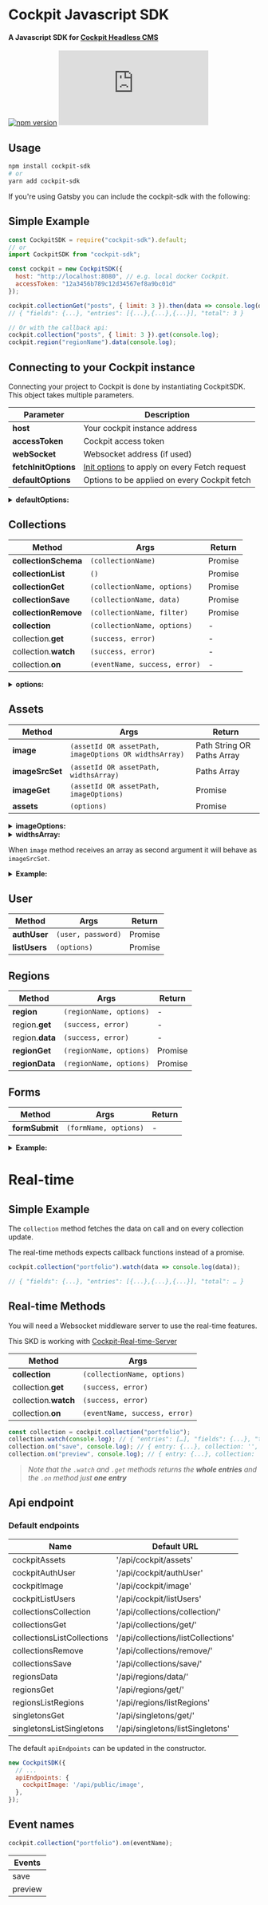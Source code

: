 # Cockpit Javascript SDK

#### A Javascript SDK for [Cockpit Headless CMS](https://github.com/agentejo/cockpit)

[![npm version](https://badge.fury.io/js/cockpit-sdk.svg?v2)](https://www.npmjs.com/package/cockpit-sdk)
![size](http://img.badgesize.io/ginetta/cockpit-sdk/master/lib/all.min.js?compression=gzip&label=gzip+size)

## Usage

```sh
npm install cockpit-sdk
# or
yarn add cockpit-sdk
```

If you're using Gatsby you can include the cockpit-sdk with the following:

## Simple Example

```js
const CockpitSDK = require("cockpit-sdk").default;
// or
import CockpitSDK from "cockpit-sdk";

const cockpit = new CockpitSDK({
  host: "http://localhost:8080", // e.g. local docker Cockpit.
  accessToken: "12a3456b789c12d34567ef8a9bc01d"
});

cockpit.collectionGet("posts", { limit: 3 }).then(data => console.log(data));
// { "fields": {...}, "entries": [{...},{...},{...}], "total": 3 }

// Or with the callback api:
cockpit.collection("posts", { limit: 3 }).get(console.log);
cockpit.region("regionName").data(console.log);
```

## Connecting to your Cockpit instance

Connecting your project to Cockpit is done by instantiating CockpitSDK. This object takes multiple parameters.

| Parameter            | Description                                     |
| -------------------- | ----------------------------------------------- |
| **host**             | Your cockpit instance address                   |
| **accessToken**      | Cockpit access token                            |
| **webSocket**        | Websocket address (if used)                     |
| **fetchInitOptions** | [Init options](https://developer.mozilla.org/en-US/docs/Web/API/WindowOrWorkerGlobalScope/fetch#Parameters) to apply on every Fetch request                        |
| **defaultOptions**   | Options to be applied on every Cockpit fetch    |

<details><summary><b>defaultOptions:</b></summary><p>

```js
  {
    filter: { published: true }, // mongoDB Operators.
    populate: 1 // Resolve linked collection items.
    limit,
    skip,
    apiEndpoints, // See Api endpoints section bellow
    sort: { _created: -1 },
  }
```

</p></details>

## Collections

| Method               | Args                          | Return  |
| -------------------- | ----------------------------- | ------- |
| **collectionSchema** | `(collectionName)`            | Promise |
| **collectionList**   | `()`                          | Promise |
| **collectionGet**    | `(collectionName, options)`   | Promise |
| **collectionSave**   | `(collectionName, data)`      | Promise |
| **collectionRemove** | `(collectionName, filter)`    | Promise |
| **collection**       | `(collectionName, options)`   | -       |
| collection.**get**   | `(success, error)`            | -       |
| collection.**watch** | `(success, error)`            | -       |
| collection.**on**    | `(eventName, success, error)` | -       |

<details><summary><b>options:</b></summary><p>

```js
  {
    filter: { published: true }, // mongoDB Operators.
    populate: 1 // Resolve linked collection items.
    limit,
    skip,
    sort: { _created: -1 },
  }
```

</p></details>

## Assets

| Method          | Args                                                  | Return                     |
| --------------- | ----------------------------------------------------- | -------------------------- |
| **image**       | `(assetId OR assetPath, imageOptions OR widthsArray)` | Path String OR Paths Array |
| **imageSrcSet** | `(assetId OR assetPath, widthsArray)`                 | Paths Array                |
| **imageGet**    | `(assetId OR assetPath, imageOptions)`                | Promise                    |
| **assets**      | `(options)`                                           | Promise                    |

<details><summary><b>imageOptions:</b></summary><p>

```js
{
  width,
  height,
  quality: 85,
  pixelRatio: 2, // default: 1
  mode: 'thumbnail' | 'bestFit' | 'resize' | 'fitToWidth' | 'fitToHeight',
  filters: { darken: 50, pixelate: 40, desaturate: true, flip: 'x', colorize: 'FF0' },
  /* Filters:
  blur | brighten | colorize | contrast | darken | desaturate |
  emboss | flip | invert | opacity | pixelate |
  sepia | sharpen | sketch
  */
}
```

</p></details>

<details><summary><b>widthsArray:</b></summary><p>

```js
[
  100, // Width
  {
    srcSet: "100w" | "2x" | "(max-width: 30em)",
    ...imageOptions
  }
];
```

</p></details>

When `image` method receives an array as second argument it will behave as `imageSrcSet`.

<details><summary><b>Example:</b></summary><p>

```js
cockpit.image(path); // original/path.jpg
cockpit.image(path, { width: 100 });
cockpit.image(path, [100, 480, 960]);
cockpit.image(path, [
  100,
  { width: 480, height: 480 },
  { width: 960, srcSet: "(max-width: 30em)" }
]);
// ['?src=path.jpg&w=100 100w', '?src=path.jpg&w=480&h=480 480w', '?src=path.jpg&w=960 (max-width: 30em)']
```

</p></details>

## User

| Method        | Args               | Return  |
| ------------- | ------------------ | ------- |
| **authUser**  | `(user, password)` | Promise |
| **listUsers** | `(options)`        | Promise |

## Regions

| Method          | Args                    | Return  |
| --------------- | ----------------------- | ------- |
| **region**      | `(regionName, options)` | -       |
| region.**get**  | `(success, error)`      | -       |
| region.**data** | `(success, error)`      | -       |
| **regionGet**   | `(regionName, options)` | Promise |
| **regionData**  | `(regionName, options)` | Promise |

## Forms

| Method         | Args                  | Return |
| -------------- | --------------------- | ------ |
| **formSubmit** | `(formName, options)` | -      |

<details><summary><b>Example:</b></summary><p>

```js
cockpit.formSubmit('contacts',
  {
    form: { field1: 'value1', field2: 'value2' },
    ...options,
  }
);
```

</p></details>

# Real-time

## Simple Example

The `collection` method fetches the data on call and on every collection update.

The real-time methods expects callback functions instead of a promise.

```js
cockpit.collection("portfolio").watch(data => console.log(data));

// { "fields": {...}, "entries": [{...},{...},{...}], "total": … }
```

## Real-time Methods

You will need a Websocket middleware server to use the real-time features.

This SKD is working with [Cockpit-Real-time-Server](https://github.com/brunnolou/Cockpit-Real-time-Server)

| Method               | Args                          |
| -------------------- | ----------------------------- |
| **collection**       | `(collectionName, options)`   |
| collection.**get**   | `(success, error)`            |
| collection.**watch** | `(success, error)`            |
| collection.**on**    | `(eventName, success, error)` |

```js
const collection = cockpit.collection("portfolio");
collection.watch(console.log); // { "entries": […], "fields": {...}, "total": … }
collection.on("save", console.log); // { entry: {...}, collection: '', event: '' }
collection.on("preview", console.log); // { entry: {...}, collection: '', event: '' }
```

> _Note that the `.watch` and `.get` methods returns the **whole entries** and the `.on` method just **one entry**_

## Api endpoint

### Default endpoints
| Name                       | Default URL                        |
| -------------------------- | ---------------------------------- |
| cockpitAssets              | '/api/cockpit/assets'              |
| cockpitAuthUser            | '/api/cockpit/authUser'            |
| cockpitImage               | '/api/cockpit/image'               |
| cockpitListUsers           | '/api/cockpit/listUsers'           |
| collectionsCollection      | '/api/collections/collection/'     |
| collectionsGet             | '/api/collections/get/'            |
| collectionsListCollections | '/api/collections/listCollections' |
| collectionsRemove          | '/api/collections/remove/'         |
| collectionsSave            | '/api/collections/save/'           |
| regionsData                | '/api/regions/data/'               |
| regionsGet                 | '/api/regions/get/'                |
| regionsListRegions         | '/api/regions/listRegions'         |
| singletonsGet              | '/api/singletons/get/'             |
| singletonsListSingletons   | '/api/singletons/listSingletons'   |

The default `apiEndpoints` can be updated in the constructor.
```js
new CockpitSDK({
  // ...
  apiEndpoints: {
    cockpitImage: '/api/public/image',
  },
});
```


## Event names

```js
cockpit.collection("portfolio").on(eventName);
```

| Events  |
| ------- |
| save    |
| preview |
